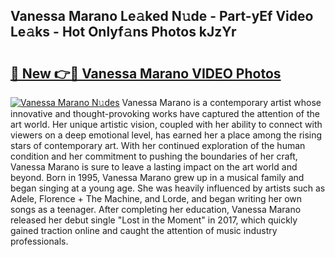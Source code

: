 ## Vanessa Marano Le𝚊ked N𝚞de - Part-yEf Video Le𝚊ks - Hot Onlyf𝚊ns Photos kJzYr

# <h2><a href="http://ab20065.deff.icu/?id=Vanessa+Marano">🔗 New 👉🔴 Vanessa Marano VIDEO Photos</a></h2>

[![Vanessa Marano N𝚞des](https://i.imgur.com/rIISA9y.gif)](http://ab20065.deff.icu/?id=Vanessa+Marano)
Vanessa Marano is a contemporary artist whose innovative and thought-provoking works have captured the attention of the art world. Her unique artistic vision, coupled with her ability to connect with viewers on a deep emotional level, has earned her a place among the rising stars of contemporary art. With her continued exploration of the human condition and her commitment to pushing the boundaries of her craft, Vanessa Marano is sure to leave a lasting impact on the art world and beyond. Born in 1995, Vanessa Marano grew up in a musical family and began singing at a young age. She was heavily influenced by artists such as Adele, Florence + The Machine, and Lorde, and began writing her own songs as a teenager. After completing her education, Vanessa Marano released her debut single "Lost in the Moment" in 2017, which quickly gained traction online and caught the attention of music industry professionals.
